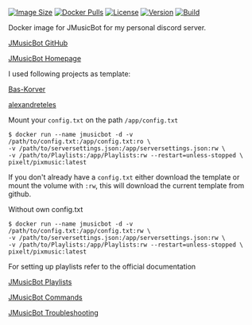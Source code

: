 [![Image Size](https://img.shields.io/docker/image-size/pixelt/pixmusic?sort=semver&style=for-the-badge)](https://hub.docker.com/layers/pixelt/pixmusic/latest/images/sha256:c37c0315014c85f7c069464fa5e0426d8585341c57b21c1a022fe6486387e776?context=explore)
[![Docker Pulls](https://img.shields.io/docker/pulls/pixelt/pixmusic?style=for-the-badge)](https://hub.docker.com/r/pixelt/pixmusic)
[![License](https://img.shields.io/github/license/UnpixeltGuard/pixmusic?style=for-the-badge)](https://github.com/UnpixeltGuard/pixmusic/blob/master/LICENSE)
[![Version](https://img.shields.io/docker/v/pixelt/pixmusic/latest?style=for-the-badge)](https://hub.docker.com/r/pixelt/pixmusic/tags)
[![Build](https://img.shields.io/github/workflow/status/UnpixeltGuard/pixmusic/Build%20latest%20docker%20image%20for%20JMusicBot?style=for-the-badge)](https://github.com/UnpixeltGuard/pixmusic/actions/workflows/main.yml)

Docker image for JMusicBot for my personal discord server. 

[JMusicBot GitHub](https://github.com/jagrosh/MusicBot)

[JMusicBot Homepage](https://jmusicbot.com/)

I used following projects as template:

[Bas-Korver](https://github.com/Bas-Korver/docker-jmusicbot)

[alexandreteles](https://github.com/alexandreteles/jmusicbot-docker)


Mount your `config.txt` on the path `/app/config.txt`

```
$ docker run --name jmusicbot -d -v /path/to/config.txt:/app/config.txt:ro \
-v /path/to/serversettings.json:/app/serversettings.json:rw \
-v /path/to/Playlists:/app/Playlists:rw --restart=unless-stopped \
pixelt/pixmusic:latest
```

If you don't already have a `config.txt` either download the template or mount the volume with `:rw`,
this will download the current template from github.

Without own config.txt
```
$ docker run --name jmusicbot -d -v /path/to/config.txt:/app/config.txt:rw \
-v /path/to/serversettings.json:/app/serversettings.json:rw \
-v /path/to/Playlists:/app/Playlists:rw --restart=unless-stopped \
pixelt/pixmusic:latest
```

For setting up playlists refer to the official documentation

[JMusicBot Playlists](https://jmusicbot.com/playlists/)

[JMusicBot Commands](https://jmusicbot.com/commands/)

[JMusicBot Troubleshooting](https://jmusicbot.com/troubleshooting/)
